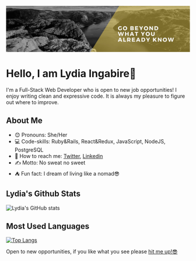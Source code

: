 ![screenshot](./bey.jpeg)


# Hello, I am Lydia Ingabire👋

I'm a Full-Stack Web Developer who is open to new job opportunities! I enjoy writing clean and expressive code. It is always my pleasure to figure out where to improve.


## About Me

  - 😊 Pronouns: She/Her
  - 💻 Code-skills: Ruby&Rails, React&Redux, JavaScript, NodeJS, PostgreSQL
   - 🤙 How to reach me: [Twitter](https://twitter.com/IngabireLydia3), [Linkedin](https://www.linkedin.com/in/delice-lydia/) 
  - ✍️ Motto: No sweat no sweet
  - ⛺ Fun fact: I dream of living like a nomad😎

## Lydia's Github Stats

![Lydia's GitHub stats](https://github-readme-stats.vercel.app/api?username=DeliceLydia&theme=midnight-purple&show_icons=true)

## Most Used Languages

[![Top Langs](https://github-readme-stats.vercel.app/api/top-langs/?username=DeliceLydia&theme=midnight-purple)](https://github.com/DeliceLydia/github-readme-stats)


Open to new opportunities, if you like what you see please [hit me up!😎]("")



